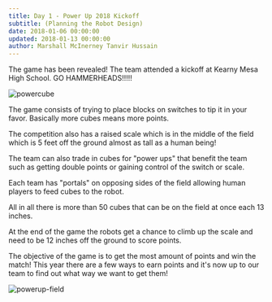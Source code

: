 ```yaml
---
title: Day 1 - Power Up 2018 Kickoff
subtitle: (Planning the Robot Design)
date: 2018-01-06 00:00:00
updated: 2018-01-13 00:00:00
author: Marshall McInerney Tanvir Hussain
---
```


The game has been revealed! The team attended a kickoff at Kearny Mesa High School. GO HAMMERHEADS!!!!!

![powercube](/images/20180106/powercube.jpg)

The game consists of trying to place blocks on switches to tip it in your favor. Basically more cubes means more points.

 The competition also has a raised scale which is in the middle of the field which is 5 feet off the ground almost as tall as a human being!

The team can also trade in cubes for "power ups" that benefit the team such as getting double points or gaining control of the switch or scale.

Each team has "portals" on opposing sides of the field allowing human players to feed cubes to the robot.

All in all there is more than 50 cubes that can be on the field at once each 13 inches.

At the end of the game the robots get a chance to climb up the scale and need to be 12 inches off the ground to score points.

The objective of the game is to get the most amount of points and win the match! This year there are a few ways to earn points and it's now up to our team to find out what way we want to get them!

![powerup-field](/images/20180106/2018-powerup-field.jpg)
